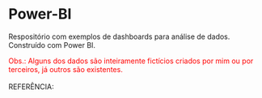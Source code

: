 # Power-BI
Respositório com exemplos de dashboards para análise de dados. Construído com Power BI.</br>

<span style="color: red;">Obs.: Alguns dos dados são inteiramente fictícios criados por mim ou por terceiros, já outros são existentes.</span></br></br>
REFERÊNCIA: 
